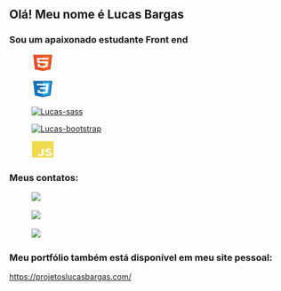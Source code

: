 <h2>Olá! Meu nome é Lucas Bargas</h2>

<h3>Sou um apaixonado estudante Front end</h3>

<div class="dev-tools">
  <figure>
    <a href="https://github.com/LucasBargas"><img title = "html5" alt="Lucas-html" height="30" width="40" src="https://raw.githubusercontent.com/devicons/devicon/master/icons/html5/html5-original.svg"></a>
  </figure>
 
  <figure>
    <a href="https://github.com/LucasBargas"><img title = "css3" alt="Lucas-css" height="30" width="40" src="https://raw.githubusercontent.com/devicons/devicon/master/icons/css3/css3-original.svg"></a>
  </figure>
  
  <figure>
    <a href="https://github.com/LucasBargas"><img title = "sass" alt="Lucas-sass" height="30" width="31" src="https://camo.githubusercontent.com/c38bf4a44750bd9b576a2259a5074dd277d63f0a412b5b1f31f54e516711ef5b/687474703a2f2f736173732d6c616e672e636f6d2f6173736574732f696d672f7374796c6567756964652f7365616c2d636f6c6f722d61656630333534632e706e67"></a>
  </figure>
  
  <figure>
    <a href="https://github.com/LucasBargas"><img title = "bootstrap" alt="Lucas-bootstrap" height="30" width="40" src="https://cdn.worldvectorlogo.com/logos/bootstrap-5-1.svg"></a>
  </figure>
  
  <figure>
    <a href="https://github.com/LucasBargas"><img title = "javascript" alt="Lucas-JavasScript" height="30" width="40" src="https://raw.githubusercontent.com/devicons/devicon/master/icons/javascript/javascript-plain.svg"></a>
  </figure>
</div>


<h3>Meus contatos:</h3>

<div class="contacts">
  <figure>
    <a target="_blank" href="https://api.whatsapp.com/send?phone=5511984120701"><img src="https://img.shields.io/badge/WhatsApp-25D366?style=for-the-badge&logo=whatsapp&logoColor=white"></a>
  </figure>
  
  <figure>
    <a target="_blank" href="https://linkedin.com/in/lucas-bargas"><img src="https://img.shields.io/badge/LinkedIn-0077B5?style=for-the-badge&logo=linkedin&logoColor=white"></a>
  </figure>
  
  <figure>
    <a target="_blank" href="mailto:lucas.bargasoficial@gmail.com"><img src="https://img.shields.io/badge/Gmail-D14836?style=for-the-badge&logo=gmail&logoColor=white"></a>
  </figure>
</div>


<h3>Meu portfólio também está disponível em meu site pessoal:</h3>

<div class="personal-app">
  <a href="https://projetoslucasbargas.com/">https://projetoslucasbargas.com/</a>
</div>
